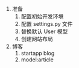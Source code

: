 1. 准备
   1. 配置初始开发环境
   2. 配置 settings.py 文件
   3. 替换默认 User 模型
   4. 创建网站布局
2. 博客
   1. startapp blog
   2. model:article